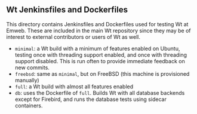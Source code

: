 Wt Jenkinsfiles and Dockerfiles
-------------------------------

This directory contains Jenkinsfiles and Dockerfiles used for testing Wt
at Emweb. These are included in the main Wt repository since they may be
of interest to external contributors or users of Wt as well.

- `minimal`: a Wt build with a minimum of features enabled on Ubuntu, testing
  once with threading support enabled, and once with threading support
  disabled. This is run often to provide immediate feedback on new commits.
- `freebsd`: same as `minimal`, but on FreeBSD (this machine is provisioned manually)
- `full`: a Wt build with almost all features enabled
- `db`: uses the Dockerfile of `full`. Builds Wt with all database backends
   except for Firebird, and runs the database tests using sidecar containers.
